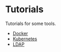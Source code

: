 # Tutorials
Tutorials for some tools.
* [Docker](Docker-Usage.md)
* [Kubernetes](Kubernetes-Usage.md)
* [LDAP](LDAP-Usage.md)
